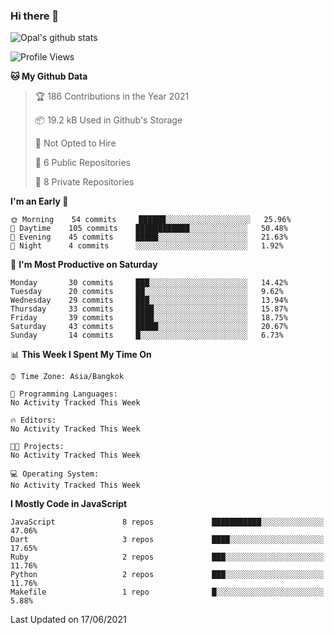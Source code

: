 ### Hi there 👋

![Opal's github stats](https://github-readme-stats.vercel.app/api?username=coolkidneversleep&count_private=true&show_icons=true&theme=radical)


<!--START_SECTION:waka-->
![Profile Views](http://img.shields.io/badge/Profile%20Views-1-blue)

**🐱 My Github Data** 

> 🏆 186 Contributions in the Year 2021
 > 
> 📦 19.2 kB Used in Github's Storage 
 > 
> 🚫 Not Opted to Hire
 > 
> 📜 6 Public Repositories 
 > 
> 🔑 8 Private Repositories  
 > 
**I'm an Early 🐤** 

```text
🌞 Morning    54 commits     ██████░░░░░░░░░░░░░░░░░░░   25.96% 
🌆 Daytime    105 commits    ████████████░░░░░░░░░░░░░   50.48% 
🌃 Evening    45 commits     █████░░░░░░░░░░░░░░░░░░░░   21.63% 
🌙 Night      4 commits      ░░░░░░░░░░░░░░░░░░░░░░░░░   1.92%

```
📅 **I'm Most Productive on Saturday** 

```text
Monday       30 commits     ███░░░░░░░░░░░░░░░░░░░░░░   14.42% 
Tuesday      20 commits     ██░░░░░░░░░░░░░░░░░░░░░░░   9.62% 
Wednesday    29 commits     ███░░░░░░░░░░░░░░░░░░░░░░   13.94% 
Thursday     33 commits     ████░░░░░░░░░░░░░░░░░░░░░   15.87% 
Friday       39 commits     ████░░░░░░░░░░░░░░░░░░░░░   18.75% 
Saturday     43 commits     █████░░░░░░░░░░░░░░░░░░░░   20.67% 
Sunday       14 commits     █░░░░░░░░░░░░░░░░░░░░░░░░   6.73%

```


📊 **This Week I Spent My Time On** 

```text
⌚︎ Time Zone: Asia/Bangkok

💬 Programming Languages: 
No Activity Tracked This Week

🔥 Editors: 
No Activity Tracked This Week

🐱‍💻 Projects: 
No Activity Tracked This Week

💻 Operating System: 
No Activity Tracked This Week

```

**I Mostly Code in JavaScript** 

```text
JavaScript               8 repos             ███████████░░░░░░░░░░░░░░   47.06% 
Dart                     3 repos             ████░░░░░░░░░░░░░░░░░░░░░   17.65% 
Ruby                     2 repos             ███░░░░░░░░░░░░░░░░░░░░░░   11.76% 
Python                   2 repos             ███░░░░░░░░░░░░░░░░░░░░░░   11.76% 
Makefile                 1 repo              █░░░░░░░░░░░░░░░░░░░░░░░░   5.88%

```



 Last Updated on 17/06/2021
<!--END_SECTION:waka-->
